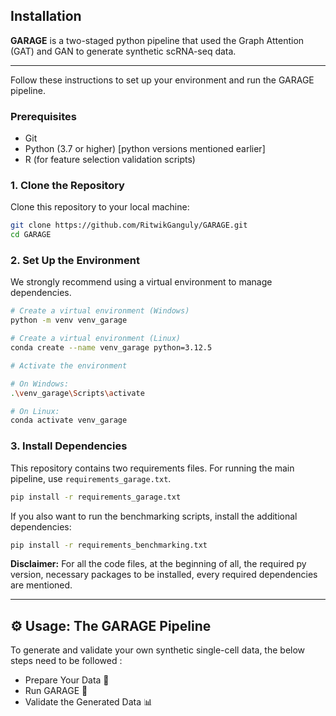 ## Installation

**GARAGE** is a two-staged python pipeline that used the Graph Attention (GAT) and GAN to generate synthetic scRNA-seq data.

---

Follow these instructions to set up your environment and run the GARAGE pipeline.

### Prerequisites

*   Git
*   Python (3.7 or higher) [python versions mentioned earlier]
*   R (for feature selection validation scripts)

### 1. Clone the Repository

Clone this repository to your local machine:
```bash
git clone https://github.com/RitwikGanguly/GARAGE.git
cd GARAGE
```

### 2. Set Up the Environment

We strongly recommend using a virtual environment to manage dependencies.

```bash
# Create a virtual environment (Windows)
python -m venv venv_garage

# Create a virtual environment (Linux)
conda create --name venv_garage python=3.12.5
```

```bash
# Activate the environment

# On Windows:
.\venv_garage\Scripts\activate

# On Linux:
conda activate venv_garage
```

### 3. Install Dependencies

This repository contains two requirements files. For running the main pipeline, use `requirements_garage.txt`.

```bash
pip install -r requirements_garage.txt
```
If you also want to run the benchmarking scripts, install the additional dependencies:
```bash
pip install -r requirements_benchmarking.txt
```

**Disclaimer:** For all the code files, at the beginning of all, the required py version, necessary packages to be installed, every required dependencies are mentioned.

---

## ⚙️ Usage: The GARAGE Pipeline

To generate and validate your own synthetic single-cell data, the below steps need to be followed :

- Prepare Your Data 📁
- Run GARAGE 🧠
- Validate the Generated Data 📊